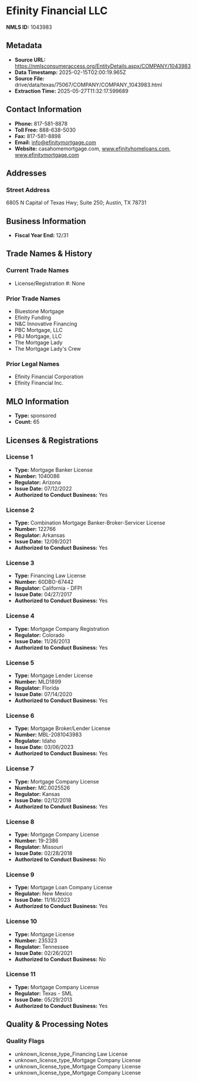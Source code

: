 # Efinity Financial LLC

**NMLS ID:** 1043983

## Metadata
- **Source URL:** https://nmlsconsumeraccess.org/EntityDetails.aspx/COMPANY/1043983
- **Data Timestamp:** 2025-02-15T02:00:19.965Z
- **Source File:** drive/data/texas/75067/COMPANY/COMPANY_1043983.html
- **Extraction Time:** 2025-05-27T11:32:17.599689

## Contact Information
- **Phone:** 817-581-8878
- **Toll Free:** 888-638-5030
- **Fax:** 817-581-8898
- **Email:** info@efinitymortgage.com
- **Website:** casahomemortgage.com, www.efinityhomeloans.com, www.efinitymortgage.com

## Addresses
### Street Address
6805 N Capital of Texas Hwy; Suite 250; Austin, TX 78731

## Business Information
- **Fiscal Year End:** 12/31

## Trade Names & History
### Current Trade Names
- License/Registration #: None

### Prior Trade Names
- Bluestone Mortgage
- Efinity Funding
- N&C Innovative Financing
- PBC Mortgage, LLC
- PBJ Mortgage, LLC
- The Mortgage Lady
- The Mortgage Lady's Crew

### Prior Legal Names
- Efinity Financial Corporation
- Efinity Financial Inc.

## MLO Information
- **Type:** sponsored
- **Count:** 65

## Licenses & Registrations

### License 1
- **Type:** Mortgage Banker License
- **Number:** 1040086
- **Regulator:** Arizona
- **Issue Date:** 07/12/2022
- **Authorized to Conduct Business:** Yes

### License 2
- **Type:** Combination Mortgage Banker-Broker-Servicer License
- **Number:** 122766
- **Regulator:** Arkansas
- **Issue Date:** 12/09/2021
- **Authorized to Conduct Business:** Yes

### License 3
- **Type:** Financing Law License
- **Number:** 60DBO-67442
- **Regulator:** California - DFPI
- **Issue Date:** 04/27/2017
- **Authorized to Conduct Business:** Yes

### License 4
- **Type:** Mortgage Company Registration
- **Regulator:** Colorado
- **Issue Date:** 11/26/2013
- **Authorized to Conduct Business:** Yes

### License 5
- **Type:** Mortgage Lender License
- **Number:** MLD1899
- **Regulator:** Florida
- **Issue Date:** 07/14/2020
- **Authorized to Conduct Business:** Yes

### License 6
- **Type:** Mortgage Broker/Lender License
- **Number:** MBL-2081043983
- **Regulator:** Idaho
- **Issue Date:** 03/06/2023
- **Authorized to Conduct Business:** Yes

### License 7
- **Type:** Mortgage Company License
- **Number:** MC.0025526
- **Regulator:** Kansas
- **Issue Date:** 02/12/2018
- **Authorized to Conduct Business:** Yes

### License 8
- **Type:** Mortgage Company License
- **Number:** 19-2386
- **Regulator:** Missouri
- **Issue Date:** 02/28/2018
- **Authorized to Conduct Business:** No

### License 9
- **Type:** Mortgage Loan Company License
- **Regulator:** New Mexico
- **Issue Date:** 11/16/2023
- **Authorized to Conduct Business:** Yes

### License 10
- **Type:** Mortgage License
- **Number:** 235323
- **Regulator:** Tennessee
- **Issue Date:** 02/26/2021
- **Authorized to Conduct Business:** No

### License 11
- **Type:** Mortgage Company License
- **Regulator:** Texas - SML
- **Issue Date:** 05/29/2013
- **Authorized to Conduct Business:** Yes

## Quality & Processing Notes
### Quality Flags
- unknown_license_type_Financing Law License
- unknown_license_type_Mortgage Company License
- unknown_license_type_Mortgage Company License
- unknown_license_type_Mortgage Company License
